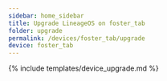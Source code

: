 ```yaml
---
sidebar: home_sidebar
title: Upgrade LineageOS on foster_tab
folder: upgrade
permalink: /devices/foster_tab/upgrade
device: foster_tab
---
```

{% include templates/device_upgrade.md %}
